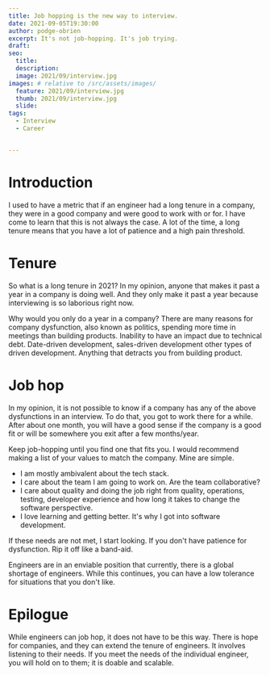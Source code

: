 ```yaml
---
title: Job hopping is the new way to interview.
date: 2021-09-05T19:30:00
author: podge-obrien
excerpt: It's not job-hopping. It's job trying.
draft:
seo:
  title:
  description:
  image: 2021/09/interview.jpg
images: # relative to /src/assets/images/
  feature: 2021/09/interview.jpg
  thumb: 2021/09/interview.jpg
  slide:
tags:
  - Interview
  - Career


---
```


# Introduction
I used to have a metric that if an engineer had a long tenure in a company, they were in a good company and were good to work with or for. I have come to learn that this is not always the case. A lot of the time, a long tenure means that you have a lot of patience and a high pain threshold.

# Tenure
So what is a long tenure in 2021? In my opinion, anyone that makes it past a year in a company is doing well. And they only make it past a year because interviewing is so laborious right now. 

Why would you only do a year in a company? There are many reasons for company dysfunction, also known as politics, spending more time in meetings than building products. Inability to have an impact due to technical debt. Date-driven development, sales-driven development other types of driven development. Anything that detracts you from building product.

# Job hop
In my opinion, it is not possible to know if a company has any of the above dysfunctions in an interview. To do that, you got to work there for a while. After about one month, you will have a good sense if the company is a good fit or will be somewhere you exit after a few months/year.

Keep job-hopping until you find one that fits you.
I would recommend making a list of your values to match the company. Mine are simple.

- I am mostly ambivalent about the tech stack.
- I care about the team I am going to work on. Are the team collaborative?
- I care about quality and doing the job right from quality, operations, testing, developer experience and how long it takes to change the software perspective.
- I love learning and getting better. It's why I got into software development.

If these needs are not met, I start looking. If you don't have patience for dysfunction. Rip it off like a band-aid. 

Engineers are in an enviable position that currently, there is a global shortage of engineers. While this continues, you can have a low tolerance for situations that you don't like.

# Epilogue
While engineers can job hop, it does not have to be this way. There is hope for companies, and they can extend the tenure of engineers. It involves listening to their needs. If you meet the needs of the individual engineer, you will hold on to them; it is doable and scalable.